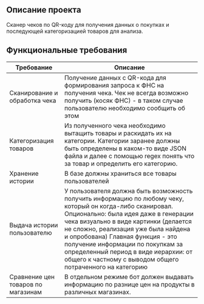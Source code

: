 ## Описание проекта

Сканер чеков по QR-коду для получения данных о покупках и последующей категоризацией товаров для анализа.

## Функциональные требования

| Требование                         | Описание                                                                                                                                                                                                                                                                                                                                                                                                          |
| ---------------------------------- | ----------------------------------------------------------------------------------------------------------------------------------------------------------------------------------------------------------------------------------------------------------------------------------------------------------------------------------------------------------------------------------------------------------------- |
| Сканирование и обработка чека      | Получение данных с QR-кода для формирования запроса к ФНС на получения чека. Чек не всегда возможно получить (косяк ФНС) - в таком случае пользователю необходимо сообщить об этом                                                                                                                                                                                                                                |
| Категоризация товаров              | Из полученного чека необходимо вытащить товары и раскидать их на категории. Категории заранее должны быть определены в каком-то виде JSON файла и далее с помощью regex понять что за товар и определить его категорию.                                                                                                                                                                                           |
| Хранение истории                   | В базе должны храниться все товары пользователей                                                                                                                                                                                                                                                                                                                                                                  |
| Выдача истории пользователю        | У пользователя должна быть возможность получить информацию по любому чеку, который он когда-либо сканировал. Опционально: была идея даже в генерации чека визуально в виде картинки (делается не сложно, реализация уже была найдена и опробована) Главная функция - это получение информации по покупкам за определенный период в виде иерархии: от общего к частному с выводом общего потраченного на категорию |
| Сравнение цен товаров по магазинам | В отдельном режиме бот должен выдавать информацию по разнице цен на продукты в различных магазинах.                                                                                                                                                                                                                                                                                                               |